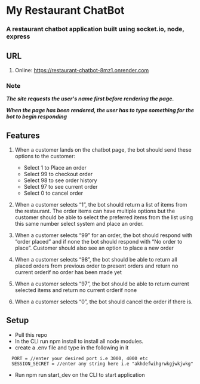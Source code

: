 # My Restaurant ChatBot

### A restaurant chatbot application built using socket.io, node, express

## URL
1. Online: https://restaurant-chatbot-8mz1.onrender.com

### Note

___The site requests the user's name first before rendering the page.___


___When the page has been rendered, the user has to type something for the bot to begin responding___

## Features
1. When a customer lands on the chatbot page, the bot should send these options to the customer: 
    - Select 1 to Place an order 
    - Select 99 to checkout order 
    - Select 98 to see order history 
    - Select 97 to see current order 
    - Select 0 to cancel order

2. When a customer selects “1”, the bot should return a list of items from the restaurant. The order items can have multiple options but the customer should be able to select the preferred items from the list using this same number select system and place an order.

3. When a customer selects “99” for an order, the bot should respond with “order placed” and if none the bot should respond with “No order to place”. Customer should also see an option to place a new order

4. When a customer selects “98”, the bot should be able to return all placed orders from previous order to present orders and return no current orderif no order has been made yet

5. When a customer selects “97”, the bot should be able to return current selected items and return no current orderif none
6. When a customer selects “0”, the bot should cancel the order if there is.


## Setup
* Pull this repo
* In the CLI run npm install to install all node modules.
* create a .env file and type in the following in it
```
  PORT = //enter your desired port i.e 3000, 4000 etc
  SESSION_SECRET = //enter any string here i.e "akhdefwihgrwkgjwkjwkg"
```
* Run npm run start_dev on the CLI to start application
